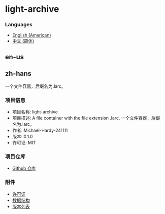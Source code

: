 # light-archive

### Languages

- [English (American)](#en-us "en-us")
- [中文 (简体)](#zh-hans "zh-hans")

## en-us

## zh-hans

一个文件容器，后缀名为.larc。

### 项目信息

- 项目名称: light-archive
- 项目描述: A file container with the file extension .larc. 一个文件容器，后缀名为.larc。
- 作者: Michael-Hardy-241111
- 版本: 0.1.0
- 许可证: MIT

### 项目仓库

- [Github 仓库](https://github.com/Michael-Hardy-241111/light-archive)

### 附件

- [许可证](./LICENSE)
- [数据结构](./information/zh-hans/data_struct.md)
- [版本列表](./information/zh-hans/release_list.md)
